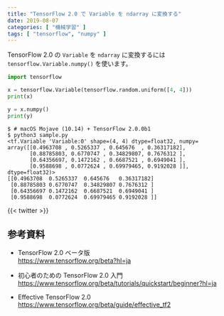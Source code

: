 ```yaml
---
title: "TensorFlow 2.0 で Variable を ndarray に変換する"
date: 2019-08-07
categories: [ "機械学習" ]
tags: [ "tensorflow", "numpy" ]
---
```


TensorFlow 2.0 の `Variable` を `ndarray` に変換するには `tensorflow.Variable.numpy()` を使います。

```python
import tensorflow

x = tensorflow.Variable(tensorflow.random.uniform([4, 4]))
print(x)

y = x.numpy()
print(y)
```

```console
$ # macOS Mojave (10.14) + TensorFlow 2.0.0b1
$ python3 sample.py
<tf.Variable 'Variable:0' shape=(4, 4) dtype=float32, numpy=
array([[0.4963708 , 0.5265337 , 0.645676  , 0.36317182],
       [0.88785803, 0.6770747 , 0.34829807, 0.7676312 ],
       [0.64356697, 0.1472162 , 0.6687521 , 0.6949041 ],
       [0.9588698 , 0.0772624 , 0.69979465, 0.9192028 ]], dtype=float32)>
[[0.4963708  0.5265337  0.645676   0.36317182]
 [0.88785803 0.6770747  0.34829807 0.7676312 ]
 [0.64356697 0.1472162  0.6687521  0.6949041 ]
 [0.9588698  0.0772624  0.69979465 0.9192028 ]]
```

{{< twitter >}}

## 参考資料
- TensorFlow 2.0 ベータ版<br />
  <span style="word-break: break-all;">
  https://www.tensorflow.org/beta?hl=ja
  </span>

- 初心者のための TensorFlow 2.0 入門<br />
  <span style="word-break: break-all;">
  https://www.tensorflow.org/beta/tutorials/quickstart/beginner?hl=ja
  </span>

- Effective TensorFlow 2.0<br />
  <span style="word-break: break-all;">
  https://www.tensorflow.org/beta/guide/effective_tf2
  </span>
